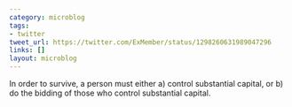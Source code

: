 ```yaml
---
category: microblog
tags:
- twitter
tweet_url: https://twitter.com/ExMember/status/1298260631989047296
links: []
layout: microblog
---
```

In order to survive, a person must either a) control substantial capital, or b) do the bidding of those who control substantial capital.
